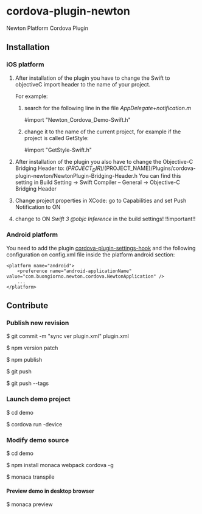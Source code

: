 # cordova-plugin-newton
Newton Platform Cordova Plugin

## Installation

### iOS platform

1. After installation of the plugin you have to change the Swift to objectiveC import header to the name of your project.
 
   For example:
   
   1. search for the following line in the file _AppDelegate+notification.m_
  
       #import "Newton_Cordova_Demo-Swift.h"
   
   
   2. change it to the name of the current project, for example if the project is called GetStyle:

      #import "GetStyle-Swift.h"

2. After installation of the plugin you also have to change the Objective-C Bridging Header to: $(PROJECT_DIR)/$(PROJECT_NAME)/Plugins/cordova-plugin-newton/NewtonPlugin-Bridging-Header.h 
You can find this setting in Build Setting -> Swift Compiler – General -> Objective-C Bridging Header

3. Change project properties in XCode: go to Capabilities and set Push Notification to ON

4. change to ON _Swift 3 @objc Inference_ in the build settings! !!important!!

### Android platform

You need to add the plugin [cordova-plugin-settings-hook](https://www.npmjs.com/package/cordova-plugin-settings-hook) and the following configuration on config.xml file inside the platform android section:

    <platform name="android">
        <preference name="android-applicationName" value="com.buongiorno.newton.cordova.NewtonApplication" />
        ...
    </platform>



## Contribute

### Publish new revision

$ git commit -m "sync ver plugin.xml" plugin.xml 

$ npm version patch

$ npm publish

$ git push 

$ git push --tags


### Launch demo project

$ cd demo

$ cordova run -device


### Modify demo source

$ cd demo

$ npm install monaca webpack cordova -g

$ monaca transpile

#### Preview demo in desktop browser

$ monaca preview
